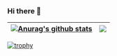 ### Hi there 👋

| <a href="https://github.com/anuraghazra/github-readme-stats"><img align="center" src="https://github-readme-stats.vercel.app/api?username=stray-code&show_icons=true&include_all_commits=true&hide_border=true" alt="Anurag's github stats" /></a> | <a href="https://github.com/stray-code/github-readme-stats"><img align="center" src="https://github-readme-stats.vercel.app/api/top-langs/?username=stray-code&layout=compact&hide_border=true" /></a> |
| --- | --- |

[![trophy](https://github-profile-trophy.vercel.app/?username=stray-code)](https://github.com/ryo-ma/github-profile-trophy)


<!--
**stray-code/stray-code** is a ✨ _special_ ✨ repository because its `README.md` (this file) appears on your GitHub profile.

Here are some ideas to get you started:

- 🔭 I’m currently working on ...
- 🌱 I’m currently learning ...
- 👯 I’m looking to collaborate on ...
- 🤔 I’m looking for help with ...
- 💬 Ask me about ...
- 📫 How to reach me: ...
- 😄 Pronouns: ...
- ⚡ Fun fact: ...
-->

